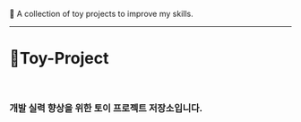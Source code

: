 </br>
👀 A collection of toy projects to improve my skills.
</br>

---

# 📁Toy-Project
</br>

### 개발 실력 향상을 위한 토이 프로젝트 저장소입니다.
